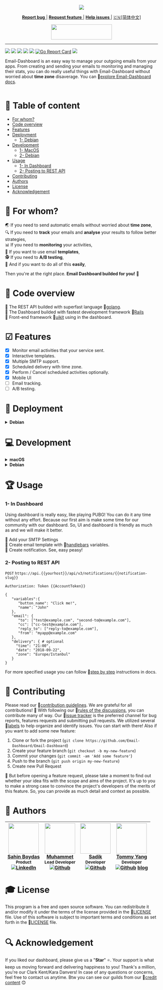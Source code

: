   <p align="center">
<img src="https://github.com/mesutgulecen/Email-Dashboard/blob/master/docs/assets/banner.png" style="max-width:100%;">
 </p>
   
<p align="center">
  <a href="https://github.com/Email-Dashboard/Email-Dashboard/labels/bug">
    <strong>Report bug</strong>
  </a>|
      
  <a href="https://github.com/Email-Dashboard/Email-Dashboard/issues/new">
    <strong>Request feature</strong>
  </a>|
   
  <a href="https://github.com/Email-Dashboard/Email-Dashboard/labels/help%20wanted">
    <strong>Help issues</strong>
  </a> |
  
   <a href="./README-zh_CN.md">
     🇨🇳[简体中文]
  </a><br>
  
  <p align="center">
  <a href="https://dashboard.pigon.ws">
    <img src="https://github.com/mesutgulecen/Email-Dashboard/blob/master/docs/assets/live_demo.png" width="200" height="50";">
  </a></p>
 
<hr>

![](https://img.shields.io/github/stars/Email-Dashboard/Email-Dashboard.svg) ![](https://img.shields.io/github/forks/Email-Dashboard/Email-Dashboard.svg) ![](https://img.shields.io/github/tag/Email-Dashboard/Email-Dashboard.svg) ![](https://img.shields.io/github/issues/Email-Dashboard/Email-Dashboard.svg) ![](https://img.shields.io/github/contributors/Email-Dashboard/Email-Dashboard.svg) [![Go Report Card](https://goreportcard.com/badge/github.com/Email-Dashboard/Email-Dashboard)](https://goreportcard.com/report/github.com/Email-Dashboard/Email-Dashboard) ![](https://img.shields.io/github/license/Email-Dashboard/Email-Dashboard.svg) 

Email-Dashboard is an easy way to manage your outgoing emails from your apps. From creating and sending your emails to monitoring and managing their stats, you can do really useful things with Email-Dashboard without worried about **time zone** disaverage. You can 🔗[explore Email-Dashboard docs](https://email-dashboard.github.io/guide/).

<p>
   <a target="_blank" rel="noopener noreferrer" href="https://github.com/Email-Dashboard/Email-Dashboard/blob/master/docs/assets/intro.gif?raw=true"><img src="https://github.com/Email-Dashboard/Email-Dashboard/raw/master/docs/assets/intro.gif?raw=true" alt="" style="max-width:100%;"></a>
</p>

# 💢 Table of content

- [For whom?](#-for-whom)
- [Code overview](#eyes-code-overview)
- [Features](#-features)
- [Deployment](#-deployment)
   * [1- Debian](#-deployment)
- [Development](#computer-development)
   * [1- MacOS](#computer-development)
   * [2- Debian](#computer-development)
- [Usage](#trophy-usage)
   * [1- In Dashboard](#1--in-dashboard)
   * [2- Posting to REST API](#2--posting-to-rest-api)
- [Contributing](#-contributing)
- [Authors](#memo-authors)
- [License](#mortar_board-license)
- [Acknowledgement](#mag-acknowledgement)

# 🚻 For whom?

 :earth_asia: If you need to send automatic emails without worried about **time zone**,<br>
 🔍 If you need to **track** your emails and **analyse** your results to follow better strategies,<br>
 📊 If you need to **monitoring** your activities,<br>
 📑 If you want to use email **templates**,<br>
 🕵️ If you need to **A/B testing**,<br>
 💯 And if you want to do all of this **easily**,<br>

Then you're at the right place. **Email Dashboard builded for you!** :tada:

# :eyes: Code overview

:small_orange_diamond: The REST API builded with superfast language 🔗[golang](https://github.com/golang/go).<br>
:small_orange_diamond: The Dashboard builded with fastest development framework 🔗[Rails](https://github.com/rails/rails)<br>
:small_orange_diamond: Front-end framework 🔗[uikit](https://github.com/uikit/uikit) using in the dashboard.<br>

# ☑ Features
- [x] Monitor email activities that your service sent.
- [x] Interactive templates.
- [x] Multiple SMTP support.
- [x] Scheduled delivery with time zone.
- [x] Perform / Cancel scheduled activities optionally.
- [x] Mobile UI
- [ ] Email tracking.
- [ ] A/B testing.

# 🔱 Deployment

<details>
 <summary><strong>Debian</strong></summary>
<p>

### 1- Install Docker

:arrow_forward: Install the most recent version of the Docker Engine for your platform using the 🔗[official Docker releases](http://docs.docker.com/engine/installation/), which can also be installed using:<br>

```bash
wget -qO- https://get.docker.com/ | sh
```

:arrow_forward: Execute this line to allow docker to execute without being root<br>

```bash
sudo usermod -aG docker ${USER}
```
:arrow_forward: Logout, then login again. Permissions should be applied.<br>

### 2- Install Docker Compose

:arrow_forward: Install Docker Compose from the 🔗[official page](https://docs.docker.com/compose/install/), or manually run:<br>

```bash
curl -L "https://github.com/docker/compose/releases/download/1.11.2/docker-compose-$(uname -s)-$(uname -m)" -o /usr/local/bin/docker-compose
chmod +x /usr/local/bin/docker-compose
```

### 3- Create data folders

```bash
 mkdir -p /datadrive/mysql && mkdir -p /datadrive/data/redis
```

### 4- Clone repo

```bash
 git clone https://github.com/Email-Dashboard/Email-Dashboard.git
```
:arrow_forward: Update environment variables with your variables `https://github.com/Email-Dashboard/Email-Dashboard/blob/master/.env`<br>

```bash
  docker-compose build
  docker-compose up -d
```
</p>
</details>

# :computer: Development

<details>
<summary><strong>macOS</strong></summary>
<p>

Install and start Docker, check 🔗 [docker-ce-desktop-mac](https://store.docker.com/editions/community/docker-ce-desktop-mac).<br>

:arrow_forward: Create Datafolders<br>

```mkdir -p ~/datadrive/ed/mysql && mkdir -p ~/datadrive/ed/redis```

:arrow_forward: Clone the repo<br>

```git clone https://github.com/Email-Dashboard/Email-Dashboard.git```

:arrow_forward: Update mac username in ```docker-compose-dev.yml``` in ```line 7``` and ```line 27```<br>

```/Users/MacUserName/datadrive/ed/mysql:/var/lib/mysql # update MacUserName with yours```

:arrow_forward: Start<br>

```
docker-compose -f docker-compose-dev.yml build
docker-compose -f docker-compose-dev.yml up
```

:arrow_forward: Dashboard url: http://localhost:3000<br>
:arrow_forward: Make API requests to http://localhost:8080<br>

</p>
</details>

<details>
<summary><strong>Debian</strong></summary>
<p>

Install and start Docker:<br>

```wget -qO- https://get.docker.com/ | sh```

:arrow_forward: Execute this line to allow docker to execute without being root<br>

```sudo usermod -aG docker ${USER} # Logout, then login again. Permissions should be applied.```

:arrow_forward: Create Datafolders<br>

```mkdir -p /datadrive/data/mysql && mkdir -p /datadrive/data/redis```

:arrow_forward: Clone the repo<br>

```git clone https://github.com/Email-Dashboard/Email-Dashboard.git```

:arrow_forward: Update ```line 7``` and ```line 27``` in ```docker-compose-dev.yml``` to:<br>

```-'/datadrive/data/mysql:/var/lib/mysql'```<br>
```...```<br>
```- '/datadrive/data/redis:/data'```

:arrow_forward: Start<br>

```
docker-compose -f docker-compose-dev.yml build
docker-compose -f docker-compose-dev.yml up
```

:arrow_forward: Dashboard url: http://localhost:3000<br>
:arrow_forward: Make API requests to http://localhost:8080

</p>
</details>

# :trophy: Usage

### 1- In Dashboard

Using dashboard is really easy, like playing PUBG! You can do it any time without any effort. Because our first aim is make some time for our community with our dashboard. So, UI and dashboard is friendly as much as and we will make it better.

:small_orange_diamond: Add your SMTP Settings<br>
:small_orange_diamond: Create email template with 🔗[handlebars](http://handlebarsjs.com/) variables.<br>
:small_orange_diamond: Create notification. See, easy peasy!<br>

### 2- Posting to REST API

`POST` `https://api.{{yourhost}}/api/v3/notifications/{{notification-slug}}`

`Authorization: Token {{AccountToken}}`

```
{
   "variables":{
      "button_name": "Click me!",
      "name": "John"
   },
   "email": {
      "to": ["test@example.com", "second-to@example.com"],
      "cc": ["cc-test@example.com"],
      "reply_to": ["reply-to@example.com"],
      "from": "myapp@example.com"
   },
   "delivery": { # optional
     "time": "21:00",
     "date": "2018-09-22",
     "zone": "Europe/Istanbul"
   }
}
```

For more specified usage you can follow 🔗[step by step](https://email-dashboard.github.io/guide/usage.html#step-by-step) instructions in docs.

# 💝 Contributing


Please read our 🔗[contribution guidelines](https://email-dashboard.readthedocs.io/en/latest/Contributing/). We are grateful for all contributions! :pray: With following our 🔗[rules of the discussions](https://github.com/Email-Dashboard/Email-Dashboard/blob/master/CONTRIBUTING.md), you can contribute many of way. Our 🔗[issue tracker](https://github.com/Email-Dashboard/Email-Dashboard/issues) is the preferred channel for bug reports, features requests and submitting pull requests. We utilized several 🔗[labels](https://github.com/Email-Dashboard/Email-Dashboard/labels) to help organize and identify issues. You can start with there! Also if you want to add some new feature:


1. Clone or fork the project (`git clone https://github.com/Email-Dashboard/Email-Dashboard`)
2. Create your feature branch (`git checkout -b my-new-feature`)
3. Commit your changes (`git commit -am 'Add some feature'`)
4. Push to the branch (`git push origin my-new-feature`)
5. Create new Pull Request

:mag_right: But before opening a feature request, please take a moment to find out whether your idea fits with the scope and aims of the project. It's up to you to make a strong case to convince the project's developers of the merits of this feature. So, you can provide as much detail and context as possible.

# :memo: Authors
| [<img src="https://pbs.twimg.com/profile_images/508440350495485952/U1VH52UZ_200x200.jpeg" width="100px;"/>](https://twitter.com/sahinboydas) <br/> [Sahin Boydas](https://twitter.com/sahinboydas)<br/><sub>Product</sub><br/> [![LinkedIn][1.1]][1] | [<img src="https://avatars1.githubusercontent.com/u/989759?s=460&v=4" width="100px;"/>](https://github.com/muhammet) <br/>[Muhammet](https://github.com/muhammet)<br/><sub>Lead Developer</sub><br/> [![Github][2.1]][2] | [<img src="https://avatars1.githubusercontent.com/u/8470005?s=460&v=4" width="100px;"/>](https://github.com/sadikay)  <br/>[Sadik](https://github.com/sadikay)<br/><sub>Developer</sub><br/> [![Github][3.1]][3] | [<img src="https://avatars0.githubusercontent.com/u/7591815?s=460&v=4" width="100px;"/>](http://blog.tommyyang.cn/) <br/> [Tommy Yang](https://github.com/joyang1)<br/><sub>Developer</sub><br/> [![Github][4.1]][4] [blog](https://blog.tommyyang.cn)
| - | - | - | - |

[1.1]: https://www.kingsfund.org.uk/themes/custom/kingsfund/dist/img/svg/sprite-icon-linkedin.svg (linkedin icon)
[1]: https://www.linkedin.com/in/sahinboydas
[2.1]: http://i.imgur.com/9I6NRUm.png (github.com/muhammet)
[2]: http://www.github.com/muhammet
[3.1]: http://i.imgur.com/9I6NRUm.png (github.com/sadikay)
[3]: http://www.github.com/sadikay

[4.1]: http://i.imgur.com/9I6NRUm.png (github.com/joyang1)
[4]: http://www.github.com/joyang1

[5.1]: Blog
[5]: https://blog.tommyyang.cn

# :mortar_board: License

This program is a free and open source software. You can redistribute it and/or modify it under the terms of the license provided in the 🔗[LICENSE](LICENSE) file. Use of this software is subject to important terms and conditions as set forth in the 🔗[LICENSE](LICENSE) file.

# :mag: Acknowledgement

If you liked our dashboard, please give us a "**Star**" :star:. Your support is what keep us moving forward and delivering happiness to you! Thank's a million, you're our Clark Kent/Kara Danvers! In case of any questions or concerns, feel free to contact us anytime. Btw you can see our guilds from our 🔗[credit content](https://github.com/mesutgulecen/Email-Dashboard/blob/master/Credit.md) :blush:
